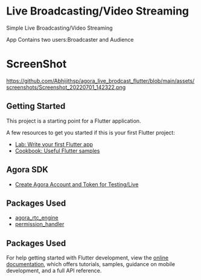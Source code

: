 # Live Broadcasting/Video Streaming

Simple Live Broadcasting/Video Streaming

App Contains two users:Broadcaster and Audience

# ScreenShot

https://github.com/Abhijithsp/agora_live_brodcast_flutter/blob/main/assets/screenshots/Screenshot_20220701_142322.png


## Getting Started

This project is a starting point for a Flutter application.

A few resources to get you started if this is your first Flutter project:

- [Lab: Write your first Flutter app](https://docs.flutter.dev/get-started/codelab)
- [Cookbook: Useful Flutter samples](https://docs.flutter.dev/cookbook)

## Agora SDK
- [Create Agora Account and Token for Testing/Live](https://console.agora.io)

## Packages Used

- [agora_rtc_engine](https://pub.dev/packages/agora_rtc_engine)
- [permission_handler](https://pub.dev/packages/permission_handler)

## Packages Used

For help getting started with Flutter development, view the
[online documentation](https://docs.flutter.dev/), which offers tutorials,
samples, guidance on mobile development, and a full API reference.
